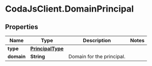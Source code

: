 # CodaJsClient.DomainPrincipal

## Properties
Name | Type | Description | Notes
------------ | ------------- | ------------- | -------------
**type** | [**PrincipalType**](PrincipalType.md) |  | 
**domain** | **String** | Domain for the principal. | 
